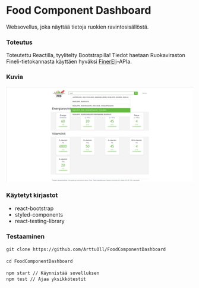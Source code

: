 # Food Component Dashboard
Websovellus, joka näyttää tietoja ruokien ravintosisällöstä.

### Toteutus
Toteutettu Reactilla, tyylitelty Bootstrapilla! Tiedot haetaan Ruokaviraston Fineli-tietokannasta käyttäen hyväksi [FinerEli](https://github.com/ArttuOll/FinerEli)-APIa.

### Kuvia
![Main View](https://github.com/ArttuOll/FoodComponentDashboard/blob/main/screenshots/food_component_dashboard.png)

### Käytetyt kirjastot
 - react-bootstrap
 - styled-components
 - react-testing-library
 
 ### Testaaminen
 ```
 git clone https://github.com/ArttuOll/FoodComponentDashboard
 
 cd FoodComponentDashboard
 
 npm start // Käynnistää sovelluksen
 npm test // Ajaa yksikkötestit
 ```
